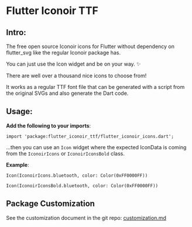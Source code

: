# Flutter Iconoir TTF


## Intro:
The free open source Iconoir icons for Flutter without dependency on flutter_svg like the regular Iconoir package has.

You can just use the Icon widget and be on your way. ✨

There are well over a thousand nice icons to choose from!

It works as a regular TTF font file that can be generated with a script from the original SVGs and also generate the Dart code.


## Usage:

**Add the following to your imports**:

`import 'package:flutter_iconoir_ttf/flutter_iconoir_icons.dart';`

...then you can use an `Icon` widget where the expected IconData is coming from the `IconoirIcons` or `IconoirIconsBold` class.

**Example**:

`Icon(IconoirIcons.bluetooth, color: Color(0xFF0000FF))`


`Icon(IconoirIconsBold.bluetooth, color: Color(0xFF0000FF))`

## Package Customization

See the customization document in the git repo:
[customization.md](https://github.com/aakhil-kassim/flutter_iconoir_ttf/docs/customization.md)

